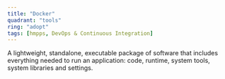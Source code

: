 ```yaml
---
title: "Docker"
quadrant: "tools"
ring: "adopt"
tags: [hmpps, DevOps & Continuous Integration]
---
```


A lightweight, standalone, executable package of software that includes everything needed to run an application: code, runtime, system tools, system libraries and settings.

